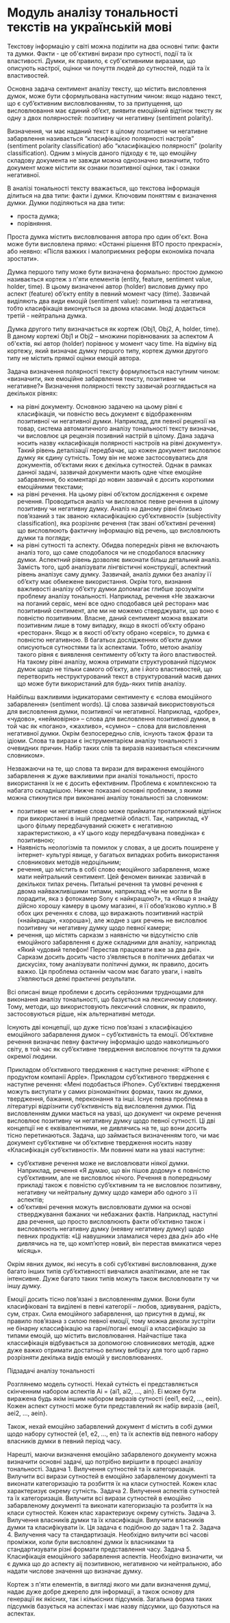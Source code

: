 # Модуль аналізу тональності текстів на українській мові
Текстову інформацію у світі можна поділити на два основні типи: факти та думки. Факти - це об'єктивні вирази про сутності, події та їх властивості. Думки, як правило, є суб'єктивними виразами, що описують настрої, оцінки чи почуття людей до сутностей, подій та їх властивостей. 

Основна задача сентимент аналізу тексту, що містить висловлення думок, може бути сформульована наступним чином: якщо надано текст, що є суб’єктивним висловлюванням, то за припущення, що висловлювання має єдиний об’єкт, виявити емоційний відтінок тексту як одну з двох полярностей: позитивну чи негативну (sentiment polarity).

Визначення, чи має наданий текст в цілому позитивне чи негативне забарвлення називається “класифікацією полярності настроїв” (sentiment polarity classification) або “класифікацією полярності” (polarity classification). Одним з мінусів даного підходу є те, що емоційну складову документа не завжди можна однозначно визначити, тобто документ може містити як ознаки позитивної оцінки, так і ознаки негативної.

В аналізі тональності тексту вважається, що текстова інформація ділиться на два типи: факти і думки. Ключовим поняттям є визначення думки.
Думки поділяються на два типи: 
* проста думка;
* порівняння.

Проста думка містить висловлювання автора про один об'єкт. Вона може бути висловлена прямо: «Останні рішення ВТО просто прекрасні», або неявно: «Після важких і малоприємних реформ економіка почала зростати».

Думка першого типу може бути визначена формально: простою думкою називається кортеж з п'яти елементів (entity, feature, sentiment value, holder, time). В цьому визначенні автор (holder) висловив думку про аспект (feature) об’єкту entity в певний момент часу (time). Зазвичай виділяють два види емоцій (sentiment value): позитивна та негативна, тобто класифікація виконується за двома класами. Іноді додається третій - нейтральна думка.

Думка другого типу визначається як кортеж (Obj1, Obj2, A, holder, time). В даному кортежі Obj1 и Obj2 – множини порівнюваних за аспектом А об'єктів, які автор (holder) порівнює у момент часу time. На відміну від кортежу, який визначає думку першого типу, кортеж думки другого типу не містить прямої оцінки емоцій автора.

Задача визначення полярності тексту формулюється наступним чином: «визначити, яке емоційне забарвлення тексту, позитивне чи негативне?» Визначення полярності тексту зазвичай розглядається на декількох рівнях:
* на рівні документу. Основною задачею на цьому рівні є класифікація, чи повністю весь документ є відображенням позитивної чи негативної думки. Наприклад, для певної рецензії на товар, система автоматичного аналізу тональності тексту визначає, чи висловлює ця рецензія позивний настрій в цілому. Дана задача носить назву «класифікація полярності настроїв на рівні документу». Такий рівень деталізації передбачає, що кожен документ висловлює думку як єдину сутність. Тому він не може застосовуватись для документів, об’єктами яких є декілька сутностей. Однак в рамках данної задачі, зазвичай документи мають одне чітке емоційне забарвлення, бо коментарі до новин зазвичай є досить короткими емоційними текстами;
* на рівні речення. На цьому рівні об’єктом дослідження є окреме речення. Проводиться аналіз чи висловлює певне речення в цілому позитивну чи негативну думку. Аналіз на даному рівні близько пов’язаний з так званою «класифікацією суб’єктивності» (subjectivity classification), яка розрізняє речення (так звані об’єктивні речення) що висловлюють фактичну інформацію від речень, що висловлюють думки та погляди;
* на рівні сутності та аспекту. Обидва попередніх рівня не включають аналіз того, що саме сподобалося чи не сподобалося власнику думки. Аспектний рівень дозволяє виконати більш детальний аналіз. Замість того, щоб аналізувати лінгвістичні конструкції, аспектний рівень аналізує саму думку. Зазвичай, аналіз думки без аналізу її об’єкту має обмежене використання. Окрім того, визнання важливості аналізу об’єкту думки допомагає глибше зрозуміти проблему аналізу тональності. Наприклад, речення «Не зважаючи на поганий сервіс, мені все одно сподобався цей ресторан» має позитивний сентимент, але ми не можемо стверджувати, що воно є повністю позитивним. Власне, даний сентимент можна вважати позитивним лише в тому випадку, якщо в якості об’єкту обрано «ресторан». Якщо ж в якості об’єкту обрано «сервіс», то думка є повністю негативною. В багатьох дослідженнях об’єкти думки описуються сутностями та їх аспектами. Тобто, метою аналізу такого рівня є виявлення сентименту об’єкту та його властивостей. На такому рівні аналізу, можна отримати структурований підсумок думок щодо не тільки самого об’єкту, але і його властивостей, що перетворить неструктурований текст в структурований масив даних що може бути використаний для будь-яких типів аналізу.

Найбільш важливими індикаторами сентименту є «слова емоційного забарвлення» (sentiment words). Ці слова зазвичай використовуються для висловлення думки, позитивної чи негативної. Наприклад, «добре», «чудово», «неймовірно» – слова для висловлення позитивної думки, в той час як «погано», «жахливо», «сумно» – слова для висловлення негативної думки. Окрім безпосередньо слів, існують також фрази та ідіоми. Слова та вирази є інструментарієм аналізу тональності з очевидних причин. Набір таких слів та виразів називається «лексичним словником».

Незважаючи на те, що слова та вирази для вираження емоційного забарвлення ж дуже важливими при аналізі тональності, просто використання їх не є досить ефективним. Проблема є комплексною та набагато складнішою. Нижче показані основні проблеми, з якими можна стикнутися при виконанні аналізу тональності за словником:
* позитивне чи негативне слово може приймати протилежний відтінок при використанні в іншій предметній області. Так, наприклад, «У цього фільму передбачуваний сюжет» є негативною характеристикою, а «У цього коду передбачувана поведінка» є позитивною;
* Наявність неологізмів та помилок у словах, а це досить поширене у інтернет- культурі явище, у багатьох випадках робить використання словникових методів недоцільним;
* речення, що містить в собі слово емоційного забарвлення, може мати нейтральний сентимент. Цей феномен виникає зазвичай в декількох типах речень. Питальні речення та умовні речення є двома найважливішими типами, наприклад «Чи не могли в Ви порадити, яка з фотокамер Sony є найкращою?», та «Якщо я знайду дійсно хорошу камеру в цьому магазині, я її обов’язково куплю.» В обох цих реченнях є слова, що виражають позитивний настрій («найкраща», «хороша»), але жодне з цих речень не висловлює позитивну чи негативну думку щодо певної камери;
* речення, що містять сарказм з наявністю чи відсутністю слів емоційного забарвлення є дуже складними для аналізу, наприклад «Який чудовий телефон! Перестав працювати вже за два дні». Cарказм досить досить часто з’являється в політичних дебатах чи дискусіях, тому аналізувати політичні думки, як правило, досить важко. Ця проблема останнім часом має багато уваги, і навіть з’являються деякі практичні результати.

Всі описані вище проблеми є досить серйозними труднощами для виконання аналізу тональності, що базується на лексичному словнику. Тому, методи, що використовують лексичний словник, як правило, застосовуються рідше, ніж альтернативні методи.

Існують дві концепції, що дуже тісно пов’язані з класифікацією емоційного забарвлення думок – суб’єктивність та емоції.
Об’єктивне речення визначає певну фактичну інформацію щодо навколишнього світу, в той час як суб’єктивне твердження висловлює почуття та думки окремої людини.

Прикладом об’єктивного твердження є наступне речення: «iPhone є продуктом компанії Apple». Прикладом суб’єктивного твердження є наступне речення: «Мені подобається iPhone». Суб’єктивні твердження можуть виступати у самих різноманітних формах, таких як думки, твердження, бажання, переконання та інші. Існує певна проблема в літературі відрізнити суб’єктивність від висловлення думки. Під висловленням думки мається на увазі, що документ чи окреме речення висловлює позитивну чи негативну думку щодо певної сутності. Ці дві концепції не є еквівалентними, не дивлячись на те, що вони досить тісно перетинаються. Задача, що займається визначенням того, чи має документ суб’єктивне чи об’єктивне твердження носить назву «Класифікація суб’єктивності». Ми повинні мати на увазі наступне:
* суб’єктивне речення може не висловлювати ніякої думки. Наприклад, речення «Я думаю, що він пішов додому» є повністю суб’єктивним, але не висловлює нічого. Речення в попередньому прикладі також є повністю суб’єктивним та не висловлює позитивну, негативну чи нейтральну думку щодо камери або одного з її аспектів;
* об’єктивні речення можуть висловлювати думки на основі стверджування бажаних чи небажаних фактів. Наприклад, наступні два речення, що просто висловлюють факти об’єктивно також і висловлюють негативну думку (неявну негативну думку) щодо певних продуктів: «Ці навушники зламалися через два дні» або «Не дивлячись на те, що комп’ютер новий, він перестав вмикатися через місяць».

Окрім явних думок, які несуть в собі суб’єктивні висловлювання, дуже багато інших типів суб’єктивності вивчалися аналітиками, але не так інтенсивне. Дуже багато таких типів можуть також висловлювати ту чи іншу думку.

Емоції досить тісно пов’язані з висловленням думки. Вони були класифіковані та виділені в певні категорії – любов, здивування, радість, сум, страх. Сила емоційного забарвлення, що присутня в думці, як правило пов’язана з силою певної емоції, тому можна деколи зустріти не бінарну классифікацію на гарні/погані емоції а классифікацію за типами емоцій, що містить висловлювання. Найчастіше така классифікація відбувається за допомогою словникових методів, адже дуже важко отримати достатньо велику вибірку для того щоб гарно розрізняти декілька видів емоцій у висловлюваннях.

Підзадачі аналізу тональності

Розглянемо модель сутності. Нехай сутність ei представляється скінченним набором аспектів Ai = {ai1, ai2, ..., ain}. Ei може бути виражена будь якім іншим набором виразів сутності {eei1, eei2, ..., eein}. Кожен аспект сутності може бути представлений як набір виразів {аei1, аei2, ..., аein}.

Також, нехай емоційно забарвлений документ d містить в собі думки щодо набору сутностей {e1, e2, ..., en} та їх аспектів від певного набору власників думки в певний період часу.

Нарешті, маючи визначення емоційно забарвленого документу можна визначити основні задачі, що потрібно вирішити в процесі аналізу тональності.
Задача 1. Вилучення сутностей та їх категоризація. Вилучити всі вирази сутностей в емоційно забарвленому документі та виконати категоризацію та розбиття їх на класи сутностей. Кожен клас характеризує окрему сутність.
Задача 2. Вилучення аспектів сутностей та їх категоризація. Вилучити всі вирази сутностей в емоційно забарвленому документі та виконати категоризацію та розбиття їх на класи сутностей. Кожен клас характеризує окрему сутність.
Задача 3. Вилучення власників думки та їх класифікація. Вилучити власників думки та класифікувати їх. Ця задача є подібною до задач 1 та 2.
Задача 4. Вилучення часу та стандартизація. Необхідно вилучити всі часові проміжки, коли були висловлені думки їх власниками та стандартизувати різні формати представлення часу.
Задача 5. Класифікація емоційного забарвлення аспектів. Необхідно визначити, чи є думка що до аспекту aij позитивною, негативною чи нейтральною, або надати числове значення що визначає думку.

Кортеж з п'яти елементів, в вигляді якого ми дали визначення думці, надає дуже добре джерело для інформації, а також основу для генерації як якісних, так і кількісних підсумків. Загальна форма таких підсумків базується на аспектах і має назву підсумки, що базуються на аспектах.
